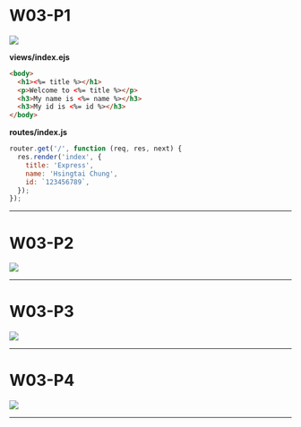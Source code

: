 # W03-P1

![](https://i.imgur.com/5JcQwOI.jpg)

**views/index.ejs**

```html
<body>
  <h1><%= title %></h1>
  <p>Welcome to <%= title %></p>
  <h3>My name is <%= name %></h3>
  <h3>My id is <%= id %></h3>
</body>
```

**routes/index.js**

```js
router.get('/', function (req, res, next) {
  res.render('index', {
    title: 'Express',
    name: 'Hsingtai Chung',
    id: `123456789`,
  });
});
```

---

# W03-P2

![](https://i.imgur.com/5IzIw8X.jpg)

---

# W03-P3

![](https://i.imgur.com/yml7r4I.jpg)

---

# W03-P4

![](https://i.imgur.com/n46G32Z.jpg)

---
